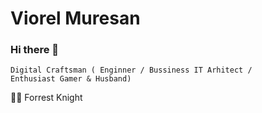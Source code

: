 

# Viorel Muresan 
### Hi there 👋
<code>Digital Craftsman ( Enginner / Bussiness IT Arhitect  / Enthusiast Gamer & Husband)</code>

🏄‍♂️ Forrest Knight
<!--
**ViorelMuresan/ViorelMuresan** is a ✨ _special_ ✨ repository because its `README.md` (this file) appears on your GitHub profile.

Here are some ideas to get you started:

- 🔭 I’m currently working on ...
- 🌱 I’m currently learning ...
- 👯 I’m looking to collaborate on ...
- 🤔 I’m looking for help with ...
- 💬 Ask me about ...
- 📫 How to reach me: ...
- 😄 Pronouns: ...
- ⚡ Fun fact: ...
-->
